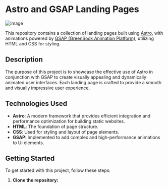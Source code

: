 

# Astro and GSAP Landing Pages

![image](https://github.com/miguelrodriguezp99/Gsap_landings/assets/72866796/62cad0ba-6bc5-451f-a58a-7e7b320f535e)

This repository contains a collection of landing pages built using [Astro](https://astro.build/), with animations powered by [GSAP (GreenSock Animation Platform)](https://greensock.com/gsap/), utilizing HTML and CSS for styling.

## Description

The purpose of this project is to showcase the effective use of Astro in conjunction with GSAP to create visually appealing and dynamically animated user interfaces. Each landing page is crafted to provide a smooth and visually impressive user experience.

## Technologies Used

- **Astro**: A modern framework that provides efficient integration and performance optimization for building static websites.
- **HTML**: The foundation of page structure.
- **CSS**: Used for styling and layout of page elements.
- **GSAP**: Implemented to add complex and high-performance animations to UI elements.

## Getting Started

To get started with this project, follow these steps:

1. **Clone the repository:**

